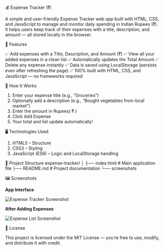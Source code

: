 💰 Expense Tracker (₹)

A simple and user-friendly Expense Tracker web app built with HTML, CSS, and JavaScript to manage and monitor daily spending in Indian Rupees (₹).
It helps users keep track of their expenses with a title, description, and amount — all stored locally in the browser.


🧾 Features

✅ Add expenses with a Title, Description, and Amount (₹)
✅ View all your added expenses in a clean list
✅ Automatically updates the Total Amount
✅ Delete any expense instantly
✅ Data is saved using LocalStorage (persists even after refreshing the page)
✅ 100% built with HTML, CSS, and JavaScript — no frameworks required


🧠 How It Works

1. Enter your expense title (e.g., “Groceries”)
2. Optionally add a description (e.g., “Bought vegetables from local market”)
3. Enter the amount in Rupees( ₹ )
4. Click Add Expense
5. Your total and list update automatically!



🖥️ Technologies Used

1. HTML5 – Structure
2. CSS3 – Styling
3. JavaScript (ES6) – Logic and LocalStorage handling


📂 Project Structure
expense-tracker/
│
├── index.html      # Main application file
├── README.md       # Project documentation
└── screenshots
     

🖼️ Screenshots

**App Interface**

![Expense Tracker Screenshot](https://misleading-green-6wmfljuk9a.edgeone.app/Screenshot%202025-10-22%20173140.png)

**After Adding Expenses**

![Expense List Screenshot](assets/screenshots/add-expense.png)



📜 License

This project is licensed under the MIT License — you’re free to use, modify, and distribute it with credit.
